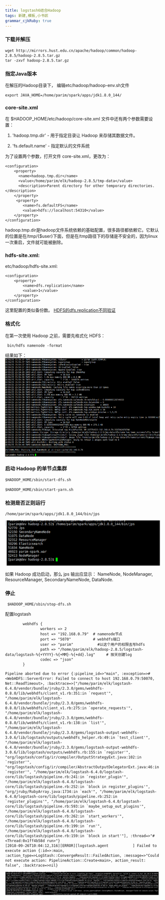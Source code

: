 ```yaml
---
title: logstash6结合Hadoop 
tags: 新建,模板,小书匠
grammar_cjkRuby: true
---
```

### 下载并解压
```
wget http://mirrors.hust.edu.cn/apache/hadoop/common/hadoop-2.8.5/hadoop-2.8.5.tar.gz
tar -zxvf hadoop-2.8.5.tar.gz
```

### 指定Java版本

在解压的Hadoop目录下， 编辑etc/hadoop/hadoop-env.sh文件

```
export JAVA_HOME=/home/parim/spark/apps/jdk1.8.0_144/
```

### core-site.xml
在 $HADOOP_HOME/etc/hadoop/core-site.xml 文件中还有两个参数需要设置：


1. 'hadoop.tmp.dir' - 用于指定目录让 Hadoop 来存储其数据文件。

2. 'fs.default.name' - 指定默认的文件系统


为了设置两个参数，打开文件 core-site.xml，更改为：
```
<configuration>
    <property>
      <name>hadoop.tmp.dir</name>
      <value>/home/parim/elk/hadoop-2.8.5/tmp-data</value>
      <description>Parent directory for other temporary directories.</description>
    </property>
     <property>
        <name>fs.defaultFS</name>
        <value>hdfs://localhost:54310</value>
    </property>
</configuration>
```

hadoop.tmp.dir是hadoop文件系统依赖的基础配置，很多路径都依赖它。它默认的位置是在/tmp/{$user}下面，但是在/tmp路径下的存储是不安全的，因为linux一次重启，文件就可能被删除。

### hdfs-site.xml:
etc/hadoop/hdfs-site.xml:
```
<configuration>
    <property>
        <name>dfs.replication</name>
        <value>1</value>
    </property>
</configuration>

```
这里配置的类似备份数。
[HDFS的dfs.replication不同验证](https://www.cnblogs.com/felixzh/p/8258313.html)


### 格式化

在第一次使用 Hadoop 之前，需要先格式化 HDFS：
```
 bin/hdfs namenode -format
```
结果如下：
![enter description here](./images/1537862406151.png)




### 启动 Hadoop 的单节点集群
 
```
$HADOOP_HOME/sbin/start-dfs.sh

$HADOOP_HOME/sbin/start-yarn.sh
```


### 检测是否正则运行
```
/home/parim/spark/apps/jdk1.8.0_144/bin/jps
```
![enter description here](./images/1537866218599.png)

如果 Hadoop 成功启动，那么 jps 输出应显示： NameNode, NodeManager, ResourceManager, SecondaryNameNode, DataNode.


### 停止
```
 $HADOOP_HOME/sbin/stop-dfs.sh
```


配置logstash


```
        webhdfs {
                workers => 2
                host => "192.168.0.79"  # namenode节点
                port => "5070"          # webhdfs端口
                user => "parim"           #以这个用户的权限去写hdfs
                path => "/home/parim/elk/hadoop-2.8.5/logstash-data/logstash-%{+YYYY}-%{+MM}-%{+dd}.log"     # 按天创建log
                codec => "json"
        }
```


```
Pipeline aborted due to error {:pipeline_id=>"main", :exception=>#<WebHDFS::ServerError: Failed to connect to host 192.168.0.79:50070, Net::ReadTimeout>, :backtrace=>["/home/parim/elk/logstash-6.4.0/vendor/bundle/jruby/2.3.0/gems/webhdfs-0.8.0/lib/webhdfs/client_v1.rb:351:in `request'", "/home/parim/elk/logstash-6.4.0/vendor/bundle/jruby/2.3.0/gems/webhdfs-0.8.0/lib/webhdfs/client_v1.rb:275:in `operate_requests'", "/home/parim/elk/logstash-6.4.0/vendor/bundle/jruby/2.3.0/gems/webhdfs-0.8.0/lib/webhdfs/client_v1.rb:138:in `list'", "/home/parim/elk/logstash-6.4.0/vendor/bundle/jruby/2.3.0/gems/logstash-output-webhdfs-3.0.6/lib/logstash/outputs/webhdfs_helper.rb:49:in `test_client'", "/home/parim/elk/logstash-6.4.0/vendor/bundle/jruby/2.3.0/gems/logstash-output-webhdfs-3.0.6/lib/logstash/outputs/webhdfs.rb:155:in `register'", "org/logstash/config/ir/compiler/OutputStrategyExt.java:102:in `register'", "org/logstash/config/ir/compiler/AbstractOutputDelegatorExt.java:46:in `register'", "/home/parim/elk/logstash-6.4.0/logstash-core/lib/logstash/pipeline.rb:241:in `register_plugin'", "/home/parim/elk/logstash-6.4.0/logstash-core/lib/logstash/pipeline.rb:252:in `block in register_plugins'", "org/jruby/RubyArray.java:1734:in `each'", "/home/parim/elk/logstash-6.4.0/logstash-core/lib/logstash/pipeline.rb:252:in `register_plugins'", "/home/parim/elk/logstash-6.4.0/logstash-core/lib/logstash/pipeline.rb:593:in `maybe_setup_out_plugins'", "/home/parim/elk/logstash-6.4.0/logstash-core/lib/logstash/pipeline.rb:262:in `start_workers'", "/home/parim/elk/logstash-6.4.0/logstash-core/lib/logstash/pipeline.rb:199:in `run'", "/home/parim/elk/logstash-6.4.0/logstash-core/lib/logstash/pipeline.rb:159:in `block in start'"], :thread=>"#<Thread:0x1ff4b58d run>"}
[2018-09-26T10:04:12,316][ERROR][logstash.agent           ] Failed to execute action {:id=>:main, :action_type=>LogStash::ConvergeResult::FailedAction, :message=>"Could not execute action: PipelineAction::Create<main>, action_result: false", :backtrace=>nil}

```
![enter description here](./images/1537928473504.png)